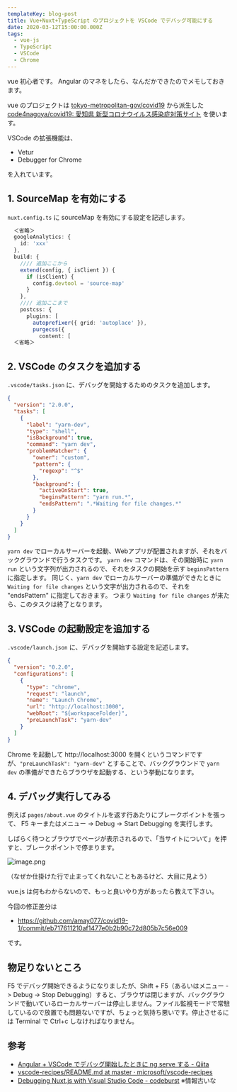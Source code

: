 ```yaml
---
templateKey: blog-post
title: Vue+Nuxt+TypeScript のプロジェクトを VSCode でデバッグ可能にする
date: 2020-03-12T15:00:00.000Z
tags:
  - vue-js
  - TypeScript
  - VSCode
  - Chrome
---
```

vue 初心者です。
Angular のマネをしたら、なんだかできたのでメモしておきます。
<!--more-->

vue のプロジェクトは [tokyo-metropolitan-gov/covid19](https://github.com/tokyo-metropolitan-gov/covid19) から派生した [code4nagoya/covid19: 愛知県 新型コロナウイルス感染症対策サイト](https://github.com/code4nagoya/covid19) を使います。

VSCode の拡張機能は、

* Vetur
* Debugger for Chrome

を入れています。

## 1. SourceMap を有効にする

``nuxt.config.ts`` に sourceMap を有効にする設定を記述します。

```typescript
  ＜省略＞
  googleAnalytics: {
    id: 'xxx'
  },
  build: {
    //// 追加ここから
    extend(config, { isClient }) {
      if (isClient) {
        config.devtool = 'source-map'
      }
    },
    //// 追加ここまで
    postcss: {
      plugins: [
        autoprefixer({ grid: 'autoplace' }),
        purgecss({
          content: [
  ＜省略＞
```

## 2. VSCode のタスクを追加する

``.vscode/tasks.json`` に、デバッグを開始するためのタスクを追加します。

```json
{
  "version": "2.0.0",
  "tasks": [
    {
      "label": "yarn-dev",
      "type": "shell",
      "isBackground": true,
      "command": "yarn dev",
      "problemMatcher": {
        "owner": "custom",
        "pattern": {
          "regexp": "^$"
        },
        "background": {
          "activeOnStart": true,
          "beginsPattern": "yarn run.*",
          "endsPattern": ".*Waiting for file changes.*"
        }
      }
    }
  ]
}
```

``yarn dev`` でローカルサーバーを起動、Webアプリが配置されますが、それをバックグラウンドで行うタスクです。
``yarn dev`` コマンドは、その開始時に ``yarn run`` という文字列が出力されるので、それをタスクの開始を示す ``beginsPattern`` に指定します。
同じく、``yarn dev`` でローカルサーバーの準備ができたときに ``Waiting for file changes`` という文字が出力されるので、それを "endsPattern" に指定しておきます。
つまり ``Waiting for file changes`` が来たら、このタスクは終了となります。

## 3. VSCode の起動設定を追加する

``.vscode/launch.json`` に、デバッグを開始する設定を記述します。

```json
{
  "version": "0.2.0",
  "configurations": [
    {
      "type": "chrome",
      "request": "launch",
      "name": "Launch Chrome",
      "url": "http://localhost:3000",
      "webRoot": "${workspaceFolder}",
      "preLaunchTask": "yarn-dev"
    }
  ]
}
```

Chrome を起動して http://localhost:3000 を開くというコマンドですが、``"preLaunchTask": "yarn-dev"`` とすることで、バックグラウンドで ``yarn dev`` の準備ができたらブラウザを起動する、という挙動になります。

## 4. デバッグ実行してみる

例えば ``pages/about.vue`` のタイトルを返す行あたりにブレークポイントを張って、
F5 キーまたはメニュー -> Debug -> Start Debugging を実行します。

しばらく待つとブラウザでページが表示されるので、「当サイトについて」を押すと、ブレークポイントで停まります。

![image.png](https://qiita-image-store.s3.ap-northeast-1.amazonaws.com/0/8227/437d0d5e-b570-3eb5-4994-72772628f708.png)

（なぜか仕掛けた行で止まってくれないこともあるけど、大目に見よう）

vue.js は何もわからないので、もっと良いやり方があったら教えて下さい。

今回の修正差分は

* https://github.com/amay077/covid19-1/commit/eb717611210af1477e0b2b90c72d805b7c56e009

です。

## 物足りないところ

F5 でデバッグ開始できるようになりましたが、Shift + F5（あるいはメニュー -> Debug -> Stop Debugging）すると、ブラウザは閉じますが、バックグラウンドで動いているローカルサーバーは停止しません。ファイル監視モードで常駐しているので放置でも問題ないですが、ちょっと気持ち悪いです。停止させるには Terminal で Ctrl+c しなければなりません。

## 参考

* [Angular + VSCode でデバッグ開始したときに ng serve する - Qiita](https://qiita.com/amay077/items/62e1eb656fbd730b3dd1)
* [vscode-recipes/README.md at master · microsoft/vscode-recipes](https://github.com/microsoft/vscode-recipes/blob/master/vuejs-cli/README.md)
* [Debugging Nuxt.js with Visual Studio Code - codeburst](https://codeburst.io/debugging-nuxt-js-with-visual-studio-code-724920140b8f)  ※情報古いな

